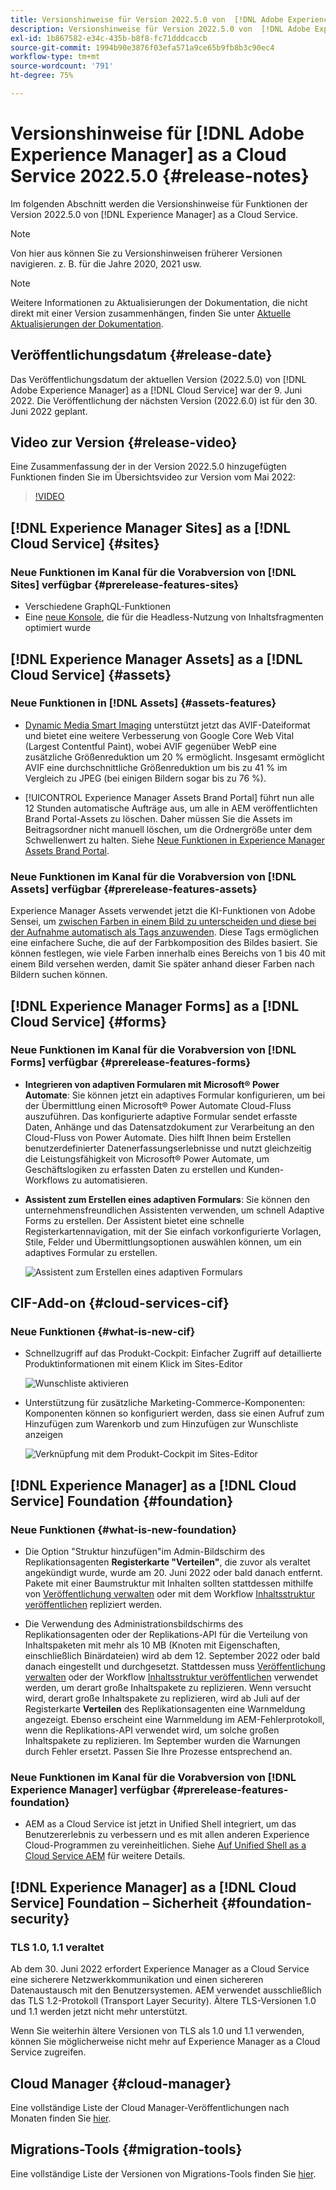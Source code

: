```yaml
---
title: Versionshinweise für Version 2022.5.0 von  [!DNL Adobe Experience Manager]  as a Cloud Service.
description: Versionshinweise für Version 2022.5.0 von  [!DNL Adobe Experience Manager]  as a Cloud Service.
exl-id: 1b867582-e34c-435b-b8f8-fc71dddcaccb
source-git-commit: 1994b90e3876f03efa571a9ce65b9fb8b3c90ec4
workflow-type: tm+mt
source-wordcount: '791'
ht-degree: 75%

---
```


# Versionshinweise für [!DNL Adobe Experience Manager] as a Cloud Service 2022.5.0 {#release-notes}

Im folgenden Abschnitt werden die Versionshinweise für Funktionen der Version 2022.5.0 von [!DNL Experience Manager] as a Cloud Service.

>[!NOTE]
>
>Von hier aus können Sie zu Versionshinweisen früherer Versionen navigieren. z. B. für die Jahre 2020, 2021 usw.

>[!NOTE]
>
>Weitere Informationen zu Aktualisierungen der Dokumentation, die nicht direkt mit einer Version zusammenhängen, finden Sie unter [Aktuelle Aktualisierungen der Dokumentation](https://experienceleague.adobe.com/docs/experience-manager-release-information/aem-release-updates/doc-updates/documentation-updates.html?lang=de).

## Veröffentlichungsdatum {#release-date}

Das Veröffentlichungsdatum der aktuellen Version (2022.5.0) von [!DNL Adobe Experience Manager] as a [!DNL Cloud Service] war der 9. Juni 2022.
Die Veröffentlichung der nächsten Version (2022.6.0) ist für den 30. Juni 2022 geplant.

## Video zur Version {#release-video}

Eine Zusammenfassung der in der Version 2022.5.0 hinzugefügten Funktionen finden Sie im Übersichtsvideo zur Version vom Mai 2022:

>[!VIDEO](https://video.tv.adobe.com/v/343321/?quality=12)

## [!DNL Experience Manager Sites] as a [!DNL Cloud Service] {#sites}

### Neue Funktionen im Kanal für die Vorabversion von [!DNL Sites] verfügbar {#prerelease-features-sites}

* Verschiedene GraphQL-Funktionen
* Eine [neue Konsole](/help/sites-cloud/administering/content-fragments/content-fragments-console.md), die für die Headless-Nutzung von Inhaltsfragmenten optimiert wurde

## [!DNL Experience Manager Assets] as a [!DNL Cloud Service] {#assets}

### Neue Funktionen in [!DNL Assets] {#assets-features}

* [Dynamic Media Smart Imaging](https://medium.com/adobetech/one-solution-fits-all-smart-imaging-with-aem-dynamic-media-be690b62df9f) unterstützt jetzt das AVIF-Dateiformat und bietet eine weitere Verbesserung von Google Core Web Vital (Largest Contentful Paint), wobei AVIF gegenüber WebP eine zusätzliche Größenreduktion um 20 % ermöglicht. Insgesamt ermöglicht AVIF eine durchschnittliche Größenreduktion um bis zu 41 % im Vergleich zu JPEG (bei einigen Bildern sogar bis zu 76 %).

* [!UICONTROL Experience Manager Assets Brand Portal] führt nun alle 12 Stunden automatische Aufträge aus, um alle in AEM veröffentlichten Brand Portal-Assets zu löschen. Daher müssen Sie die Assets im Beitragsordner nicht manuell löschen, um die Ordnergröße unter dem Schwellenwert zu halten. Siehe [Neue Funktionen in Experience Manager Assets Brand Portal](https://experienceleague.adobe.com/docs/experience-manager-brand-portal/using/introduction/whats-new.html?lang=de).

### Neue Funktionen im Kanal für die Vorabversion von [!DNL Assets] verfügbar {#prerelease-features-assets}

Experience Manager Assets verwendet jetzt die KI-Funktionen von Adobe Sensei, um [zwischen Farben in einem Bild zu unterscheiden und diese bei der Aufnahme automatisch als Tags anzuwenden](/help/assets/color-tag-images.md). Diese Tags ermöglichen eine einfachere Suche, die auf der Farbkomposition des Bildes basiert. Sie können festlegen, wie viele Farben innerhalb eines Bereichs von 1 bis 40 mit einem Bild versehen werden, damit Sie später anhand dieser Farben nach Bildern suchen können.


## [!DNL Experience Manager Forms] as a [!DNL Cloud Service] {#forms}

### Neue Funktionen im Kanal für die Vorabversion von [!DNL Forms] verfügbar {#prerelease-features-forms}

* **Integrieren von adaptiven Formularen mit Microsoft® Power Automate**: Sie können jetzt ein adaptives Formular konfigurieren, um bei der Übermittlung einen Microsoft® Power Automate Cloud-Fluss auszuführen. Das konfigurierte adaptive Formular sendet erfasste Daten, Anhänge und das Datensatzdokument zur Verarbeitung an den Cloud-Fluss von Power Automate. Dies hilft Ihnen beim Erstellen benutzerdefinierter Datenerfassungserlebnisse und nutzt gleichzeitig die Leistungsfähigkeit von Microsoft® Power Automate, um Geschäftslogiken zu erfassten Daten zu erstellen und Kunden-Workflows zu automatisieren.

* **Assistent zum Erstellen eines adaptiven Formulars**: Sie können den unternehmensfreundlichen Assistenten verwenden, um schnell Adaptive Forms zu erstellen. Der Assistent bietet eine schnelle Registerkartennavigation, mit der Sie einfach vorkonfigurierte Vorlagen, Stile, Felder und Übermittlungsoptionen auswählen können, um ein adaptives Formular zu erstellen.

  ![Assistent zum Erstellen eines adaptiven Formulars](/help/release-notes/assets/wizard.png)

## CIF-Add-on {#cloud-services-cif}

### Neue Funktionen {#what-is-new-cif}

* Schnellzugriff auf das Produkt-Cockpit: Einfacher Zugriff auf detaillierte Produktinformationen mit einem Klick im Sites-Editor

  ![Wunschliste aktivieren](/help/assets/CIF/enable-wishlist.png)

* Unterstützung für zusätzliche Marketing-Commerce-Komponenten: Komponenten können so konfiguriert werden, dass sie einen Aufruf zum Hinzufügen zum Warenkorb und zum Hinzufügen zur Wunschliste anzeigen

  ![Verknüpfung mit dem Produkt-Cockpit im Sites-Editor](/help/assets/CIF/sites-editor-shortcut-to-cockpit.png)


## [!DNL Experience Manager] as a [!DNL Cloud Service] Foundation {#foundation}

### Neue Funktionen {#what-is-new-foundation}

* Die Option &quot;Struktur hinzufügen&quot;im Admin-Bildschirm des Replikationsagenten **Registerkarte &quot;Verteilen&quot;**, die zuvor als veraltet angekündigt wurde, wurde am 20. Juni 2022 oder bald danach entfernt. Pakete mit einer Baumstruktur mit Inhalten sollten stattdessen mithilfe von [Veröffentlichung verwalten](/help/operations/replication.md#manage-publication) oder mit dem Workflow [Inhaltsstruktur veröffentlichen](/help/operations/replication.md#publish-content-tree-workflow) repliziert werden.

* Die Verwendung des Administrationsbildschirms des Replikationsagenten oder der Replikations-API für die Verteilung von Inhaltspaketen mit mehr als 10 MB (Knoten mit Eigenschaften, einschließlich Binärdateien) wird ab dem 12. September 2022 oder bald danach eingestellt und durchgesetzt. Stattdessen muss [Veröffentlichung verwalten](/help/operations/replication.md#manage-publication) oder der Workflow [Inhaltsstruktur veröffentlichen](/help/operations/replication.md#publish-content-tree-workflow) verwendet werden, um derart große Inhaltspakete zu replizieren. Wenn versucht wird, derart große Inhaltspakete zu replizieren, wird ab Juli auf der Registerkarte **Verteilen** des Replikationsagenten eine Warnmeldung angezeigt. Ebenso erscheint eine Warnmeldung im AEM-Fehlerprotokoll, wenn die Replikations-API verwendet wird, um solche großen Inhaltspakete zu replizieren. Im September wurden die Warnungen durch Fehler ersetzt. Passen Sie Ihre Prozesse entsprechend an.

### Neue Funktionen im Kanal für die Vorabversion von [!DNL Experience Manager] verfügbar {#prerelease-features-foundation}

* AEM as a Cloud Service ist jetzt in Unified Shell integriert, um das Benutzererlebnis zu verbessern und es mit allen anderen Experience Cloud-Programmen zu vereinheitlichen. Siehe [Auf Unified Shell as a Cloud Service AEM](/help/overview/aem-cloud-service-on-unified-shell.md) für weitere Details.

## [!DNL Experience Manager] as a [!DNL Cloud Service] Foundation – Sicherheit {#foundation-security}

### TLS 1.0, 1.1 veraltet

Ab dem 30. Juni 2022 erfordert Experience Manager as a Cloud Service eine sicherere Netzwerkkommunikation und einen sichereren Datenaustausch mit den Benutzersystemen. AEM verwendet ausschließlich das TLS 1.2-Protokoll (Transport Layer Security). Ältere TLS-Versionen 1.0 und 1.1 werden jetzt nicht mehr unterstützt.

Wenn Sie weiterhin ältere Versionen von TLS als 1.0 und 1.1 verwenden, können Sie möglicherweise nicht mehr auf Experience Manager as a Cloud Service zugreifen.

## Cloud Manager {#cloud-manager}

Eine vollständige Liste der Cloud Manager-Veröffentlichungen nach Monaten finden Sie [hier](/help/implementing/cloud-manager/release-notes/current.md).

## Migrations-Tools {#migration-tools}

Eine vollständige Liste der Versionen von Migrations-Tools finden Sie [hier](/help/journey-migration/release-notes/release-notes-migration-tools-current.md).
